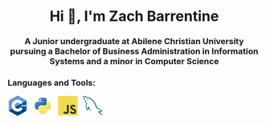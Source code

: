 <h1 align="center">Hi 👋, I'm Zach Barrentine</h1>
<h3 align="center">A Junior undergraduate at Abilene Christian University pursuing a Bachelor of Business Administration in Information Systems and a minor in Computer Science </h3>

<h3 align="left">Languages and Tools:</h3>
<p align="left" style="display: flex; gap: 10px; align-items: center; flex-wrap: wrap;">

  <a href="https://www.w3schools.com/cpp/" target="_blank" rel="noreferrer" style="text-decoration: none;">
    <img src="https://raw.githubusercontent.com/devicons/devicon/master/icons/cplusplus/cplusplus-original.svg" alt="CPlusPlus" width="40" height="40" style="vertical-align: middle; display: block;">
  </a>

  <a href="https://www.python.org" target="_blank" rel="noreferrer" style="text-decoration: none;">
    <img src="https://raw.githubusercontent.com/devicons/devicon/master/icons/python/python-original.svg" alt="Python" width="40" height="40" style="vertical-align: middle; display: block;">
  </a>

  <a href="https://developer.mozilla.org/en-US/docs/Web/JavaScript" target="_blank" rel="noreferrer" style="text-decoration: none;">
    <img src="https://raw.githubusercontent.com/devicons/devicon/master/icons/javascript/javascript-original.svg" alt="JavaScript" width="40" height="40" style="vertical-align: middle; display: block;">
  </a>

  <a href="https://www.mysql.com/" target="_blank" rel="noreferrer" style="text-decoration: none;">
    <img src="https://raw.githubusercontent.com/devicons/devicon/master/icons/mysql/mysql-original.svg" alt="MySQL" width="40" height="40" style="vertical-align: middle; display: block;">
  </a>

</p>



</p>
